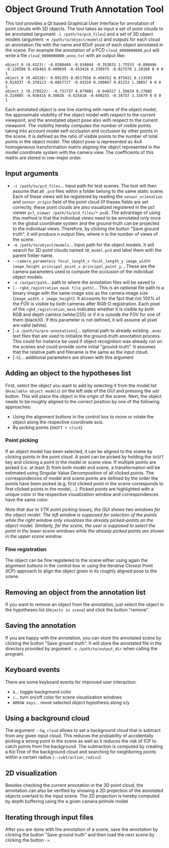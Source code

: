 # Object Ground Truth Annotation Tool

This tool provides a Qt based Graphical User Interface for annotation of point clouds with 3D objects. The tool takes as input a set of point clouds to be annotated (argument `-i /path/to/pcd_files`) and a set of 3D object models (argument `-m /path/to/object/models`) and outputs for each cloud an annotation file with the name and 6DoF pose of each object annotated in the scene. For example the annotation of a PCD `cloud_0000000000.pcd` will write a file `cloud_0000000000_anno.txt` with an output like:
```
object_0 (0.4323): -0.0380448 -0.934844 -0.353033 1.75553 -0.890496 -0.128586 0.436463 0.400039 -0.453416 0.330975 -0.827578 1.20168 0 0 0 1
object_0 (0.46528): 0.891355 0.0517918 0.450352 0.975022 0.133585 0.919337 -0.370123 -0.0857727 -0.43319 0.390067 0.81253 1.38057 0 0 0 1
object_1 (0.278522): -0.731737 0.679881 -0.048327 1.56624 0.27005 0.224085 -0.936416 0.38826 -0.625818 -0.698255 -0.34757 1.33879 0 0 0 1
```
Each annotated object is one line starting with name of the object model, the approximate visibility of the object model with respect to the current viewpoint, and the annotated object pose also with respect to the current viewpoint. The visibility hereby computes the number of visible points taking into account model self-occlusion and occlusion by other points in the scene. It is defined as the ratio of visible points to the number of total points in the object model. The object pose is represented as 4x4 homogeneous transformation matrix aligning the object represented in the model coordinate system with the camera view. The coefficients of this matrix are stored in row-major order.

## Input arguments

* `-i /path/to/pcd_files`... Input path for test scenes. The tool will then assume that all  `.pcd` files within a folder belong to the same static scene. Each of these views will be registered by reading the `sensor_orienation` and `sensor_origin` field of the point cloud (If theses fields are set correctly, these point clouds are also visualized registered in the pcl viewer `pcl_viewer /path/to/pcd_files/*.pcd`). The advantage of using this method is that the individual views need to be annotated only once in the global coordinate system and the ground-truth can be projected to the individual views. Therefore, by clicking the button "Save ground truth", it will produce *n* output files, where *n* is the number of views of the scene.
* `-m /path/to/object/models`... Input path for the object models. It will search for 3D point clouds named `3D_model.pcd` and label them with the parent folder name.
* `--camera_parameters focal_length_x focal_length_y image_width image_height principal_point_x principal_point_y`... These are the camera parameters used to compute the occlusion of the individual object models.
* `-o /output/path`... path to where the annotation files will be saved to
* `[--rgbd_registration_mask file_path]`... This is an optional file path to a binary image with the same image size as the camera image size (`image_width x image_height`). It accounts for the fact that not 100% of the FOV is visible by both cameras after RGB-D registration. Each pixel of the `rgbd_registration_mask` indicates whether it is visible by both RGB and depth camera (white/255) or if it is outside the FOV for one of them (black/0). If this parameter is not defined, it will assume all pixel are valid (white).
* [`-a /path/to/pre-annotations`]... optional path to already existing `.anno` text files that are used to initialize the ground-truth anootation process. This could for instance be used if object recognition was already run on the scenes and could provide some initial "ground-truth". It assumes that the relative path and filename is the same as the input cloud.
* [`-h`]... additional parameters are shown with this argument


## Adding an object to the hypotheses list  
First, select the object you want to add by selecting it from the model list (`Available object models`) on the left side of the GUI and pressing the `add` button. This will place the object in the origin of the scene. Next, the object needs to be roughly aligned to the correct position by one of the following approaches:  
* Using the alignment buttons in the control box to move or rotate the object along the respective coordinate axis.
* By picking points (`SHIFT + click`)

### Point picking   
If an object model has been selected, it can be aligned to the scene by clicking points in the point cloud. A point can be picked by holding the `SHIFT` key and clicking a point in the model or scene view. If multiple points are picked (i.e. at least 3) from both model and scene, a transformation will be estimated using Singular Value Decomposition of all clicked points. The correspondences of model and scene points are defined by the order the points have been picked (e.g. first clicked point in the scene corresponds to first clicked points in the model,...). Picked points are highlighted with a unique color in the respective visualization window and correspondences have the same color.

*Note that due to VTK point picking issues, the GUI shows two windows for the object model. The left window is supposed for selection of the points while the right window only visualizes the already picked-points on the object model. Similarly, for the scene, the user is supposed to select the point in the lower scene windows while the already picked points are shown in the upper scene window.*

### Fine registration
The object can be fine registered to the scene either using again the alignment buttons in the control box or using the Iterative Closest Point (ICP) approach to align the object given in its roughly aligned pose to the scene.

## Removing an object from the annotation list
If you want to remove an object from the annotation, just select the object in the hypotheses list (`Objects in scene`) and click the button "remove".

## Saving the annotation
If you are happy with the annotation, you can store the annotated scene by clicking the button "Save ground truth". It will store the annotated file in the directory provided by argument `-o /path/to/output_dir` when calling the program.


## Keyboard events
There are some keyboard events for improved user interaction:
 * `b`... toggle background color
 * `c`... turn on/off color for scene visualization windows
 * `ARROW keys`... move selected object hypothesis along x/y

## Using a background cloud
The argument `--bg_cloud` allows to set a background cloud that is subtract from any given input cloud. This reduces the probability of accidentally picking a wrong point in the scene as well as it reduces the risk of ICP to catch points from the background. The subtraction is computed by creating a Kd-Tree of the background cloud and searching for neighboring points within a certain radius (`--subtraction_radius`).

## 2D visualization
Besides checking the current annotation in the 3D point cloud, the annotation can also be verified by showing a 2D projection of the annotated objects overlaid to the input scene. The 2D projection is hereby computed by depth buffering using the a given camera pinhole model

## Iterating through input files
After you are done with the annotation of a scene, save the annotation by clicking the button "Save ground truth" and then load the next scene by clicking the button `->`.
